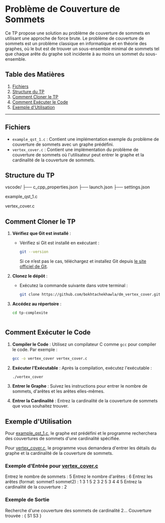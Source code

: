 # **Problème de Couverture de Sommets**

Ce TP propose une solution au problème de couverture de sommets en utilisant une approche de force brute. Le problème de couverture de sommets est un problème classique en informatique et en théorie des graphes, où le but est de trouver un sous-ensemble minimal de sommets tel que chaque arête du graphe soit incidente à au moins un sommet du sous-ensemble.

## **Table des Matières**
1. [Fichiers](#fichiers)
2. [Structure du TP](#structure-du-tp)
3. [Comment Cloner le TP](#comment-cloner-le-tp)
4. [Comment Exécuter le Code](#comment-exécuter-le-code)
5. [Exemple d'Utilisation](#exemple-dutilisation)

---



## **Fichiers**

- `example_qst_1.c` : Contient une implémentation exemple du problème de couverture de sommets avec un graphe prédéfini.
- `vertex_cover.c` : Contient une implémentation du problème de couverture de sommets où l'utilisateur peut entrer le graphe et la cardinalité de la couverture de sommets.



## **Structure du TP**

vscode/ 
    ├── c_cpp_properties.json
    ├── launch.json 
    ├── settings.json 

example_qst_1.c 

vertex_cover.c



## **Comment Cloner le TP**

1. **Vérifiez que Git est installé** :
   - Vérifiez si Git est installé en exécutant :
     ```bash
     git --version
     ```
     Si ce n’est pas le cas, téléchargez et installez Git depuis [le site officiel de Git](https://git-scm.com/).

2. **Clonez le dépôt** :
   - Exécutez la commande suivante dans votre terminal :
     ```bash
     git clone https://github.com/bokhtachekhawla/dm_vertex_cover.git
     ```

3. **Accédez au répertoire** :
   ```bash
   cd tp-complexite



## **Comment Exécuter le Code**

1. **Compiler le Code** : Utilisez un compilateur C comme `gcc` pour compiler le code. Par exemple :
    ```sh
    gcc -o vertex_cover vertex_cover.c
    ```

2. **Exécuter l'Exécutable** : Après la compilation, exécutez l'exécutable :
    ```sh
    ./vertex_cover
    ```

3. **Entrer le Graphe** : Suivez les instructions pour entrer le nombre de sommets, d'arêtes et les arêtes elles-mêmes.

4. **Entrer la Cardinalité** : Entrez la cardinalité de la couverture de sommets que vous souhaitez trouver.



## **Exemple d'Utilisation**

Pour [example_qst_1.c](http://_vscodecontentref_/5), le graphe est prédéfini et le programme recherchera des couvertures de sommets d'une cardinalité spécifiée.

Pour [vertex_cover.c](http://_vscodecontentref_/6), le programme vous demandera d'entrer les détails du graphe et la cardinalité de la couverture de sommets.

### Exemple d'Entrée pour [vertex_cover.c](http://_vscodecontentref_/7)
Entrez le nombre de sommets : 5 
Entrez le nombre d'arêtes : 6 
Entrez les arêtes (format: sommet1 sommet2) :
1 3
1 5 
2 3 
2 5 
3 4 
4 5 
Entrez la cardinalité de la couverture : 2


### Exemple de Sortie

Recherche d'une couverture des sommets de cardinalité 2...
Couverture trouvée : { S1 S3 }
